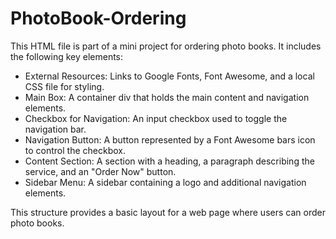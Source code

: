 # PhotoBook-Ordering
This HTML file is part of a mini project for ordering photo books. It includes the following key elements:

<ul>
  <li>External Resources: Links to Google Fonts, Font Awesome, and a local CSS file for styling.</li>
  <li>Main Box: A container div that holds the main content and navigation elements.</li>
  <li>Checkbox for Navigation: An input checkbox used to toggle the navigation bar.</li>
  <li>Navigation Button: A button represented by a Font Awesome bars icon to control the checkbox.</li>
  <li>Content Section: A section with a heading, a paragraph describing the service, and an "Order Now" button.</li>
  <li>Sidebar Menu: A sidebar containing a logo and additional navigation elements.</li>
</ul>

This structure provides a basic layout for a web page where users can order photo books.
